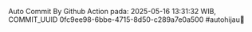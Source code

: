 Auto Commit By Github Action pada: 2025-05-16 13:31:32 WIB, COMMIT_UUID 0fc9ee98-6bbe-4715-8d50-c289a7e0a500 #autohijau🗿
